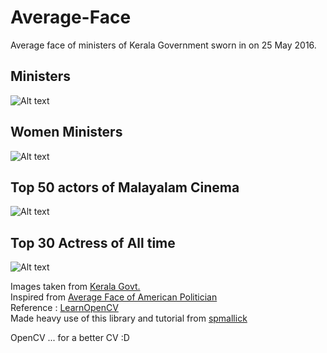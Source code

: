 # Average-Face

Average face of ministers of Kerala Government sworn in on 25 May 2016.

## Ministers
    
![Alt text](https://user-images.githubusercontent.com/4597920/32086201-7e926c92-baa1-11e7-80e9-9e939ef05fd0.png)   

## Women Ministers   
 
![Alt text](https://user-images.githubusercontent.com/4597920/32086209-8e545d8e-baa1-11e7-9ca1-aa6891ed6ab7.png)

## Top 50 actors of Malayalam Cinema  
 
![Alt text](https://user-images.githubusercontent.com/4597920/32122550-b5fa78d6-bb2e-11e7-8fa5-02a297483037.png)
 
## Top 30 Actress of All time

![Alt text](https://user-images.githubusercontent.com/4597920/32122573-c752165c-bb2e-11e7-93e3-c0b0fa849306.png)


Images taken from [Kerala Govt.](http://www.niyamasabha.org/codes/members.htm)   
Inspired from [Average Face of American Politician](http://www.bbc.com/future/story/20171018-this-is-the-face-of-the-average-american-politician)   
Reference : [LearnOpenCV](https://www.learnopencv.com/)   
Made heavy use of this library and tutorial from [spmallick](https://github.com/spmallick/dlib)   

OpenCV ... for a better CV :D   
